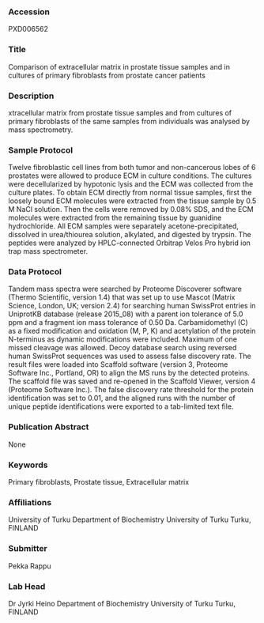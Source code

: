 ### Accession
PXD006562

### Title
Comparison of extracellular matrix in prostate tissue samples and in cultures of primary fibroblasts from prostate cancer patients

### Description
xtracellular matrix from prostate tissue samples and from cultures of primary fibroblasts of the same samples from individuals was analysed by mass spectrometry.

### Sample Protocol
Twelve fibroblastic cell lines from both tumor and non-cancerous lobes of 6 prostates were allowed to produce ECM in culture conditions. The cultures were decellularized by hypotonic lysis and the ECM was collected from the culture plates. To obtain ECM directly from normal tissue samples, first the loosely bound ECM molecules were extracted from the tissue sample by 0.5 M NaCl solution. Then the cells were removed by 0.08% SDS, and the ECM molecules were extracted from the remaining tissue by guanidine hydrochloride. All ECM samples were separately acetone-precipitated, dissolved in urea/thiourea solution, alkylated, and digested by trypsin. The peptides were analyzed by HPLC-connected Orbitrap Velos Pro hybrid ion trap mass spectrometer.

### Data Protocol
Tandem mass spectra were searched by Proteome Discoverer software (Thermo Scientific, version 1.4) that was set up to use Mascot (Matrix Science, London, UK; version 2.4) for searching human SwissProt entries in UniprotKB database (release 2015_08) with a parent ion tolerance of 5.0 ppm and a fragment ion mass tolerance of 0.50 Da. Carbamidomethyl (C) as a fixed modification and oxidation (M, P, K) and acetylation of the protein N-terminus as dynamic modifications were included. Maximum of one missed cleavage was allowed. Decoy database search using reversed human SwissProt sequences was used to assess false discovery rate. The result files were loaded into Scaffold software (version 3, Proteome Software Inc., Portland, OR) to align the MS runs by the detected proteins. The scaffold file was saved and re-opened in the Scaffold Viewer, version 4 (Proteome Software Inc.). The false discovery rate threshold for the protein identification was set to 0.01, and the aligned runs with the number of unique peptide identifications were exported to a tab-limited text file.

### Publication Abstract
None

### Keywords
Primary fibroblasts, Prostate tissue, Extracellular matrix

### Affiliations
University of Turku
Department of Biochemistry University of Turku Turku, FINLAND

### Submitter
Pekka Rappu

### Lab Head
Dr Jyrki Heino
Department of Biochemistry University of Turku Turku, FINLAND


